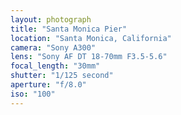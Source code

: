 ```yaml
---
layout: photograph
title: "Santa Monica Pier"
location: "Santa Monica, California"
camera: "Sony A300"
lens: "Sony AF DT 18-70mm F3.5-5.6"
focal_length: "30mm"
shutter: "1/125 second"
aperture: "f/8.0"
iso: "100"
---
```

